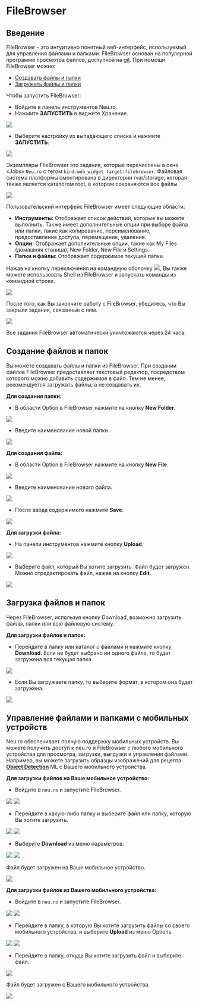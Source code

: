# FileBrowser

## Введение

FileBrowser - это интуитивно понятный веб-интерфейс, используемый для управления файлами и папками. FileBrowser основан на популярной программе просмотра файлов, доступной на [git](https://github.com/filebrowser/filebrowser). При помощи FileBrowser можно:

* [Создавать файлы и папки](filebrowser.md#creating-files-and-folders)
* [Загружать файлы и папки](filebrowser.md#downloading-files-and-folders)

Чтобы запустить FileBrowser: 

* Войдите в панель инструментов Neu.ro.
* Нажмите **ЗАПУСТИТЬ** в виджете Хранение.

![](../.gitbook/assets/image%20%2852%29.png)

* Выберите настройку из выпадающего списка и нажмите **ЗАПУСТИТЬ**.

![](../.gitbook/assets/image%20%2850%29.png)

Экземпляры FileBrowser это задания, которые перечислены в окне «Jobs» `Neu.ro` с тегом `kind:web_widget target:filebrowser`. Файловая система платформы смонтирована в директории /var/storage, которая также является каталогом root, в котором сохраняются все файлы.

![](../.gitbook/assets/image%20%2831%29.png)

Пользовательский интерфейс FileBrowser имеет следующие области:

* **Инструменты:** Отображает список действий, которые вы можете выполнить. Также имеет дополнительные опции при выборе файла или папки, такие как копирование, переименование, предоставление доступа, перемещение, удаление.
* **Опции:** Отображает дополнительные опции, такие как My Files \(домашняя станица\), New Folder, New File и Settings.
* **Папки и файлы:** Отображает содержимое текущей папки.

Нажав на кнопку переключения на командную оболочку ![](../.gitbook/assets/FB_Toggle.jpg), Вы также можете использовать Shell из FileBrowser и запускать команды из командной строки.

![](../.gitbook/assets/FB_Shell.jpg)

После того, как Вы закончите работу с FileBrowser, убедитесь, что Вы закрыли задания, связанные с ним.

![](../.gitbook/assets/image%20%2821%29.png)

Все задания FileBrowser автоматически уничтожаются через 24 часа.

## Создание файлов и папок

Вы можете создавать файлы и папки из FileBrowser. При создании файлов FileBrowser предоставляет текстовый редактор, посредством которого можно добавить содержимое в файл. Тем не менее, рекомендуется загружать файлы, а не создавать их.

**Для создания папки:**

* В области Option в FileBrowser нажмите на кнопку **New Folder**. 

![](../.gitbook/assets/FB_NewFolder.jpg)

* Введите наименование новой папки.

 

![](../.gitbook/assets/FB_NewDirectory.jpg)

**Для создания файла:**

* В области Option в FileBrowser нажмите на кнопку **New File**. 

![](../.gitbook/assets/FB_NewFile.jpg)

* Введите наименование нового файла.

  

![](../.gitbook/assets/FB_NewFileName.jpg)

* После ввода содержимого нажмите **Save**.

 

![](../.gitbook/assets/FB_NewFile_Save.JPG)

**Для загрузки файла:**

* На панели инструментов нажмите кнопку **Upload**. 

![](../.gitbook/assets/FB_UploadButton.jpg)

* Выберите файл, который Вы хотите загрузить. Файл будет загружен. Можно отредактировать файл, нажав на кнопку **Edit**. 

![](../.gitbook/assets/FB_UpFile.JPG)

## Загрузка файлов и папок

Через FileBrowser, используя кнопку Download, возможно загрузить файлы, папки или всю файловую систему.

**Для загрузки файлов и папок:**

* Перейдите в папку или каталог с файлами и нажмите кнопку **Download**. Если не будет выбрано ни одного файла, то будет загружена вся текущая папка.

![](../.gitbook/assets/FB_Download.jpg) 

* Если Вы загружаете папку, то выберите формат, в котором она будет загружена. 

![](../.gitbook/assets/FB_DownFormat.jpg)

## Управление файлами и папками с мобильных устройств

Neu.ro обеспечивает полную поддержку мобильных устройств. Вы можете получить доступ к neu.ro и FileBrowser с любого мобильного устройства для просмотра, загрузки, выгрузки и управления файлами. Например, вы можете загрузить образцы изображений для рецепта [**Object Detection**](https://docs.neu.ro/cookbook/object-detection) ML с Вашего мобильного устройства.

**Для загрузки файлов на Ваше мобильное устройство:**

* Войдите в `neu.ro` и запустите FileBrowser.

![](../.gitbook/assets/dashboard-mobile%20%281%29.png) ![](../.gitbook/assets/FBM_FileBrowser%20%281%29.jpg)

* Перейдите в какую-либо папку и выберите файл или папку, которую Вы хотите загрузить.

![](../.gitbook/assets/FBM_Folder.jpg) ![](../.gitbook/assets/FBM_Down_Select_1.jpg)

* Выберите **Download** из меню параметров.

![](../.gitbook/assets/FBM_Down_Select.jpg) ![](../.gitbook/assets/FBM_DownloadDone%20%281%29.jpg)

Файл будет загружен на Ваше мобильное устройство.

![](../.gitbook/assets/FBM_DownloadDone.jpg)

**Для загрузки файлов из Вашего мобильного устройства:**

* Войдите в `neu.ro` и запустите FileBrowser.

![](../.gitbook/assets/dashboard-mobile.png) ![](../.gitbook/assets/FBM_FileBrowser.jpg)

* Перейдите в папку, в которую Вы хотите загрузить файлы со своего мобильного устройства, и выберите **Upload** из меню Options.

![](../.gitbook/assets/FBM_Up_Folder.jpg) ![](../.gitbook/assets/FBM_UploadButton.jpg)

* Перейдите в папку, откуда Вы хотите загрузить файл и выберите файл.

![](../.gitbook/assets/FBM_UploadFileFolder.jpg)

Файл будет загружен с Вашего мобильного устройства.

![](../.gitbook/assets/FBM_FileUploaded.jpg)

